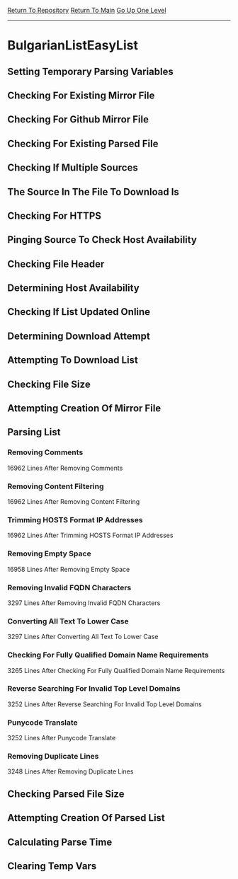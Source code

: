 [Return To Repository](https://github.com/bast69/piholeparser/)
[Return To Main](https://github.com/bast69/piholeparser/blob/master/RecentRunLogs/Mainlog.md)
[Go Up One Level](https://github.com/bast69/piholeparser/blob/master/RecentRunLogs/TopLevelScripts/30-Processing-External-Blacklists.md)
____________________________________
# BulgarianListEasyList
## Setting Temporary Parsing Variables
## Checking For Existing Mirror File
## Checking For Github Mirror File
## Checking For Existing Parsed File
## Checking If Multiple Sources
## The Source In The File To Download Is
## Checking For HTTPS
## Pinging Source To Check Host Availability
## Checking File Header
## Determining Host Availability
## Checking If List Updated Online
## Determining Download Attempt
## Attempting To Download List
## Checking File Size
## Attempting Creation Of Mirror File
## Parsing List
### Removing Comments
16962 Lines After Removing Comments
### Removing Content Filtering
16962 Lines After Removing Content Filtering
### Trimming HOSTS Format IP Addresses
16962 Lines After Trimming HOSTS Format IP Addresses
### Removing Empty Space
16958 Lines After Removing Empty Space
### Removing Invalid FQDN Characters
3297 Lines After Removing Invalid FQDN Characters
### Converting All Text To Lower Case
3297 Lines After Converting All Text To Lower Case
### Checking For Fully Qualified Domain Name Requirements
3265 Lines After Checking For Fully Qualified Domain Name Requirements
### Reverse Searching For Invalid Top Level Domains
3252 Lines After Reverse Searching For Invalid Top Level Domains
### Punycode Translate
3252 Lines After Punycode Translate
### Removing Duplicate Lines
3248 Lines After Removing Duplicate Lines
## Checking Parsed File Size
## Attempting Creation Of Parsed List
## Calculating Parse Time
## Clearing Temp Vars
